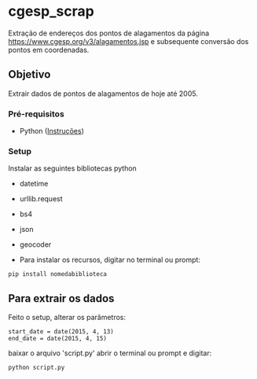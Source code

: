 # cgesp_scrap
Extração de endereços dos pontos de alagamentos da página https://www.cgesp.org/v3/alagamentos.jsp e subsequente conversão dos pontos em coordenadas.

## Objetivo
Extrair dados de pontos de alagamentos de hoje até 2005.

### Pré-requisitos
- Python ([Instruções](https://www.python.org/downloads/))

### Setup
Instalar as seguintes bibliotecas python
- datetime 
- urllib.request
- bs4
- json
- geocoder

- Para instalar os recursos, digitar no terminal ou prompt:
```
pip install nomedabiblioteca
```

## Para extrair os dados

Feito o setup, alterar os parâmetros:
```
start_date = date(2015, 4, 13)
end_date = date(2015, 4, 15)
```

baixar o arquivo 'script.py' abrir o terminal ou prompt e digitar:
```
python script.py
```
